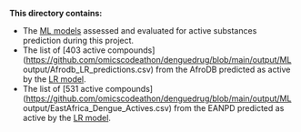 **This directory contains:**

* The [ML models](https://github.com/omicscodeathon/denguedrug/tree/main/output/Models) assessed and evaluated for active substances prediction during this project. 
* The list of [403 active compounds](https://github.com/omicscodeathon/denguedrug/blob/main/output/ML output/Afrodb_LR_predictions.csv) from the AfroDB predicted as active by the [LR model](https://github.com/omicscodeathon/denguedrug/blob/main/output/Models/LR_model.pkl).
* The list of [531 active compounds](https://github.com/omicscodeathon/denguedrug/blob/main/output/ML output/EastAfrica_Dengue_Actives.csv) from the EANPD predicted as active by the [LR model](https://github.com/omicscodeathon/denguedrug/blob/main/output/Models/LR_model.pkl).
